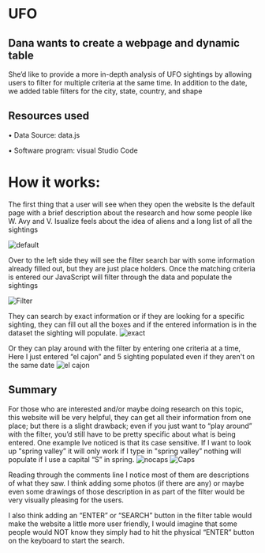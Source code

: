 # UFO

## Dana wants to create a webpage and dynamic table
She’d like to provide a more in-depth analysis of UFO sightings by allowing users to filter for multiple criteria at the same time. In addition to the date, we added table filters for the city, state, country, and shape

## Resources used
• Data Source: data.js

• Software program: visual Studio Code

# How it works:
The first thing that a user will see when they open the website Is the default page with a brief description about the research and how some people like W. Avy and V. Isualize feels about the idea of aliens and a long list of all the sightings

![default](https://user-images.githubusercontent.com/107021649/196387003-fdf61694-c9c3-4b9e-9a23-57955f3be19e.png)

Over to the left side they will see the filter search bar with some information already filled out, but they are just place holders. Once the matching criteria is entered our JavaScript will filter through the data and populate the sightings

![Filter](https://user-images.githubusercontent.com/107021649/196387190-61aba299-8790-4202-a5dc-b2aa4296e93f.png)


They can search by exact information or if they are looking for a specific sighting, they can fill out all the boxes and if the entered information is in the dataset the sighting will populate. 
![exact](https://user-images.githubusercontent.com/107021649/196387383-17ce61b4-5b68-415c-bbbe-87e817517b9d.png)

Or they can play around with the filter by entering one criteria at a time, Here I just entered “el cajon” and 5 sighting populated even if they aren't on the same date
![el cajon](https://user-images.githubusercontent.com/107021649/196387820-5cab8552-aeb2-4ec4-8e3d-707f6f2112d9.png)


## Summary
For those who are interested and/or maybe doing research on this topic, this website will be very helpful, they can get all their information from one place; but there is a slight drawback; even if you just want to “play around” with the filter, you’d still have to be pretty specific about what is being entered. One example Ive noticed is that its case sensitive. If I want to look up "spring valley” it will only work if I type in "spring valley” nothing will populate if I use a capital “S” in spring.
![nocaps](https://user-images.githubusercontent.com/107021649/196387911-97bc6aff-1106-4b1e-88fd-d460f1690d5f.png)
![Caps](https://user-images.githubusercontent.com/107021649/196387961-a821cd77-93c7-45f3-909e-35858898a33b.png)


Reading through the comments line I notice most of them are descriptions of what they saw. I think adding some photos (if there are any) or maybe even some drawings of those description in as part of the filter would be very visually pleasing for the users.

I also think adding an “ENTER” or “SEARCH” button in the filter table would make the website a little more user friendly, I would imagine that some people would NOT know they simply had to hit the physical “ENTER” button on the keyboard to start the search. 
